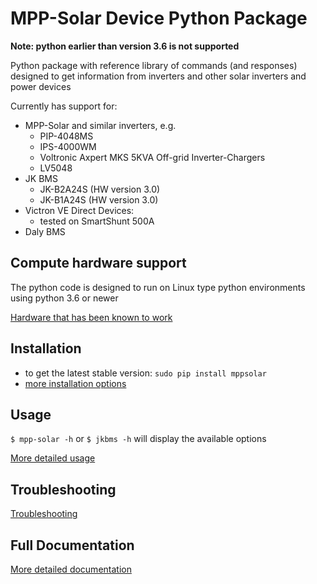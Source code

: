 # MPP-Solar Device Python Package #

__Note: python earlier than version 3.6 is not supported__


Python package with reference library of commands (and responses)
designed to get information from inverters and other solar inverters and power devices

Currently has support for:
- MPP-Solar and similar inverters, e.g.
  - PIP-4048MS
  - IPS-4000WM
  - Voltronic Axpert MKS 5KVA Off-grid Inverter-Chargers
  - LV5048
- JK BMS
  - JK-B2A24S (HW version 3.0)
  - JK-B1A24S (HW version 3.0)
- Victron VE Direct Devices:
  - tested on SmartShunt 500A
- Daly BMS

## Compute hardware support ##
The python code is designed to run on Linux type python environments using python 3.6 or newer

[Hardware that has been known to work](https://github.com/jblance/mpp-solar/blob/master/docs/hardware.md)

## Installation ##
* to get the latest stable version: `sudo pip install mppsolar`
* [more installation options](https://github.com/jblance/mpp-solar/blob/master/docs/installation.md)

## Usage ###
`$ mpp-solar -h` or `$ jkbms -h` will display the available options

[More detailed usage](https://github.com/jblance/mpp-solar/blob/master/docs/usage.md)

## Troubleshooting ##
[Troubleshooting](https://github.com/jblance/mpp-solar/blob/master/docs/troubleshooting.md)

## Full Documentation ##
[More detailed documentation](https://github.com/jblance/mpp-solar/blob/master/docs/README.md)
